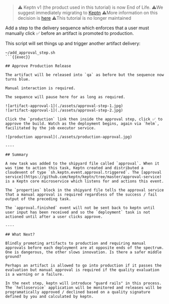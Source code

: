 > ⚠️ Keptn v1 (the product used in this tutorial) is now End of Life.
> ⚠️We suggest immediately migrating to [Keptn](https://keptn.sh/latest/)
> ⚠️More information on this decision is [here](https://medium.com/keptn/keptn-lifecycle-toolkit-is-now-keptn-e0812217bf46)
> ⚠️This tutorial is no longer maintained

Add a step to the delivery sequence which enforces that a user must manually click ✅ before an artifact is promoted to production.

This script will set things up and trigger another artifact delivery:

```
~/add_approval_step.sh
```{{exec}}

## Approve Production Release

The artifact will be released into `qa` as before but the sequence now turns blue.

Manual interaction is required.

The sequence will pause here for as long as required.

![artifact-approval-1](./assets/approval-step-1.jpg)
![artifact-approval-1](./assets/approval-step-2.jpg)

Click the `production` link then inside the approval step, click ✅ to approve the build. Watch as the deployment begins, again via `helm`, facilitated by the job executor service.

![production approval](./assets/production-approval.jpg)

----

## Summary

A new task was added to the shipyard file called `approval`. When it was time to action this task, Keptn created and distributed a cloudevent of type `sh.keptn.event.approval.triggered`. The [approval service](https://github.com/keptn/keptn/tree/master/approval-service) is a Keptn core microservice which listens for and actions this event.

The `properties` block in the shipyard file tells the approval service that a manual approval is required regardless of the success / fail output of the preceding task.

The `approval.finished` event will not be sent back to keptn until user input has been received and so the `deployment` task is not actioned until after a user clicks approve.

----

## What Next?

Blindly promoting artifacts to production and requiring manual approvals before each deployment are at opposite ends of the spectrum. One is dangerous, the other slows innovation. Is there a safer middle ground?

Perhaps an artifact is allowed to go into production if it passes the evaluation but manual approval is required if the quality evaluation is a warning or a failure.

In the next step, keptn will introduce "guard rails" in this process. The `helloservice` application will be monitored and releases will be programatically approved / declined based on a quality signature defined by you and calculated by keptn.
